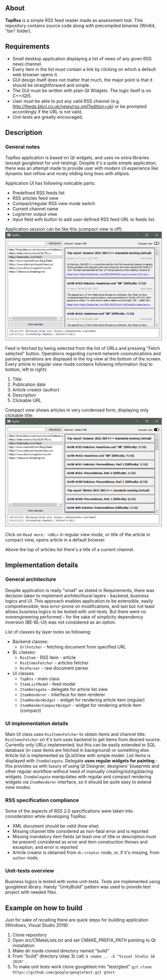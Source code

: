 ## About
__TopRss__ is a simple RSS feed reader made as assessment test. This repository contains source code along with precompiled binaries (Win64, "bin" folder).

## Requirements
- Small desktop application displaying a list of news of any given RSS news channel.
- Every item in the list must contain a link by clicking on which a default web browser opens it.
- GUI design itself does not matter that much, the major point is that it should be straightforward and simple.
- The GUI must be written with plain Qt Widgets. The logic itself is on C++/Qt5.
- User must be able to put any valid RSS channel (e.g. http://feeds.bbci.co.uk/news/rss.xml?edition=uk) or be prompted accordingly if the URL is not valid.
- Unit-tests are greatly encouraged.

## Description
### General notes
TopRss application is based on Qt widgets, and uses no extra libraries (except googletest for unit-testing). Despite it's a quite simple application, there was an attempt made to provide user with modern UI experience like dynamic text reflow and nicely eliding long lines with ellipsis.

Application UI has following noticable parts:
- Predefined RSS feeds list
- RSS articles feed view
- Compact/regular RSS view mode switch
- Current channel name
- Log/error output view
- Input field with button to add user-defined RSS feed URL to feeds list.

Application session can be like this (compact view is off):
![Screenshot](/docs/images/TopRss_window.png)

Feed is fetched by being selected from the list of URLs and pressing "Fetch selected" button. Operations regarding current network coomutications and parsing operations are displayed in the log view at the bottom of the screen.
Every article in regular view mode contains following information (top to bottom, left to right):
1. Title
2. Publication date
3. Article creator (author)
4. Description
5. Clickable URL

Compact view shows articles in very condensed form, displaying only clickable title:
![Screenshot](/docs/images/TopRss_window_compact.png)

Click on `Read more: <URL>` in regular view mode, or title of the article in compact view, opens article in a default browser.

Above the top of articles list there's a title of a current channel.

## Implementation details
### General architecture
Despite application is really "small" as stated in Requirements, there was decision taken to implement architechtural layers - backend, business logics and UI. This approach enables application to be extensible, easily comprehensible, less error-prone on modifications, and last but not least allows business logics to be tested with unit-tests. But there were no overengineering performed - for the sake of simplicity dependency inversion (BE-BL-UI) was not considered as an option.

List of classes by layer looks as following:

- Backend classes:
  - `UrlFetcher` - fetching document from specified URL
- BL classes:
   - `RssItem` - RSS Item - article
   - `RssItemsFetcher` - articles fetcher
   - `RssParser` - raw document parser
- UI classes:
  - `TopRss` - main class
  - `ItemListMode`l - feed model
  - `ItemDelegate` - delegate for article list view
  - `ItemRenderer` - interface for item renderer
  - `ItemRenderWidget` - widget for rendering article item (regular)
  - `ItemRenderCompactWidget` - widget for rendering article item (compact)

### UI implementation details
Main UI class uses `RssItemsFetcher` to obtain items and channel title. `RssItemsFetcher` on it's turn uses backend to get items from desired source. Currently only URLs implemented, but this can be easily extended to SQL database (in case items are fetched in background) or something else.
Article list is implemented as QListView with simple model. List items is displayed with `ItemDelegate`. Delegate __uses regular widgets for painting__ - this provides us with luxury of using Qt Designer, designers' blueprints and other regular workflow without need of manually creating/sizing/placing widgets.
`ItemDelegate` manipulates with regular and compact rendering widgets via `ItemRenderer` interface, so it should be quite easy to extend view modes.

### RSS specification compliance
Some of the aspects of RSS 2.0 specifications were taken into consideration while developing TopRss:
- XML document should be valid (how else)
- Missing channel title considered as non-fatal error and is reported
- Missing mandatory item fields (at least one of title or description must be present) considered as error and item construction throws and exception, and error is reported
- Article creator is obtained from `dc:creator` node, or, if it's missing, from `author` node.

### Unit-tests overview
Business logics is tested with some unit-tests. Tests are implemented using googletest library. Handy "UnityBuild" pattern was used to provide test project with needed files.

## Example on how to build
Just for sake of recalling there are quick steps for building application (Windows, Visual Studio 2019):
1. Clone repository
2. Open src/CMakeLists.txt and set CMAKE_PREFIX_PATH pointing to Qt installation
3. Make dir inside cloned directory named "build"
4. From "build" directory (step 3) call:
   `$ cmake .. -G "Visual Studio 16 2019" .`
5. To make unit tests work clone googletest into "test/gtest"
   `git clone https://github.com/google/googletest.git gtest`